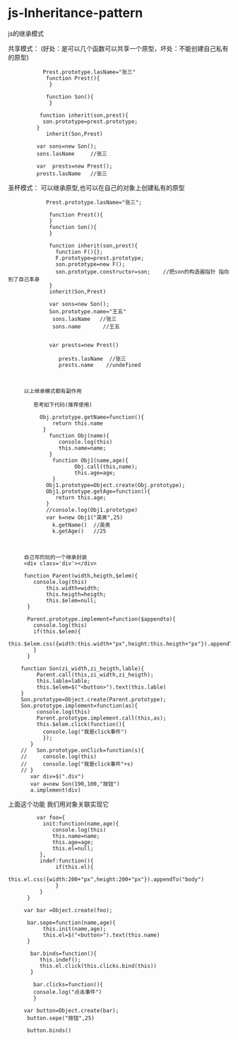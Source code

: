 # js-Inheritance-pattern
js的继承模式


共享模式： (好处：是可以几个函数可以共享一个原型，坏处：不能创建自己私有的原型)

               Prest.prototype.lasName="张三"
                function Prest(){         	
                 }

                function Son(){
                 }

              function inherit(son,prest){
               son.prototype=prest.prototype;
             }
                inherit(Son,Prest)

             var sons=new Son();
             sons.lasName     //张三

             var  prests=new Prest();
             prests.lasName   //张三




圣杯模式：  可以继承原型,也可以在自己的对象上创建私有的原型


                Prest.prototype.lasName="张三";
                
                 function Prest(){         	
                 }
                 function Son(){
                 }

                 function inherit(son,prest){
                   function F(){};
                   F.prototype=prest.prototype;
                   son.prototype=new F();
                   son.prototype.constructor=son;    //把son的构造器指针 指向到了自己本身
                 }
                 inherit(Son,Prest)

                 var sons=new Son();
                 Son.prototype.name="王五"
                  sons.lasName   //张三
                  sons.name       //王五


                 var prests=new Prest()

                    prests.lasName  //张三
                    prests.name    //undefined



         以上继承模式都有副作用
         
            思考如下代码(推荐使用)
            
              Obj.prototype.getName=function(){
                  return this.name
               }
                 function Obj(name){
                    console.log(this)
                    this.name=name;
                 }
                  function Obj1(name,age){
                         Obj.call(this,name);
                         this.age=age;
                  }
                Obj1.prototype=Object.create(Obj.prototype);
                Obj1.prototype.getAge=function(){
                   return this.age;
                }
                //console.log(Obj1.prototype)
                var k=new Obj1("英男",25)
                  k.getName()  //英男
                  k.getAge()   //25

            
            
         自己写的玩的一个继承封装
         <div class='div'></div>
         
         function Parent(width,heigth,$elem){
            console.log(this)
                this.width=width;
                this.heigth=heigth;
                this.$elem=null;
          }

          Parent.prototype.implement=function($appendto){
            console.log(this)
            if(this.$elem){
              this.$elem.css({width:this.width+"px",height:this.heigth+"px"}).appendTo($appendto)
            }
          }

        function Son(zi_width,zi_heigth,lable){
             Parent.call(this,zi_width,zi_heigth);
             this.lable=lable;
             this.$elem=$("<button>").text(this.lable)
        }
        Son.prototype=Object.create(Parent.prototype);
        Son.prototype.implement=function(as){
             console.log(this)
             Parent.prototype.implement.call(this,as);
             this.$elem.click(function(){
               console.log("我是click事件")
               });
           }
        //   Son.prototype.onClick=function(s){
        //     console.log(this)
        //     console.log("我是click事件"+s)
        // }
           var div=$(".div")
           var a=new Son(190,100,"按钮")
           a.implement(div)

   上面这个功能 我们用对象关联实现它
   
   
             var foo={
               init:function(name,age){
                  console.log(this)
                  this.name=name;
                  this.age=age;
                  this.el=null;
              },
              indef:function(){
                   if(this.el){
                     this.el.css({width:200+"px",height:200+"px"}).appendTo("body")           
                   }
              }
          }

         var bar =Object.create(foo);

          bar.sepe=function(name,age){
               this.init(name,age);
               this.el=$("<button>").text(this.name)
          }

           bar.binds=function(){
              this.indef(); 
              this.el.click(this.clicks.bind(this))
           }  

            bar.clicks=function(){
            console.log("点击事件") 
            }

         var button=Object.create(bar);
          button.sepe("按钮",25)

          button.binds()

    
      
                
         
         
         
         
         
         
         
         



